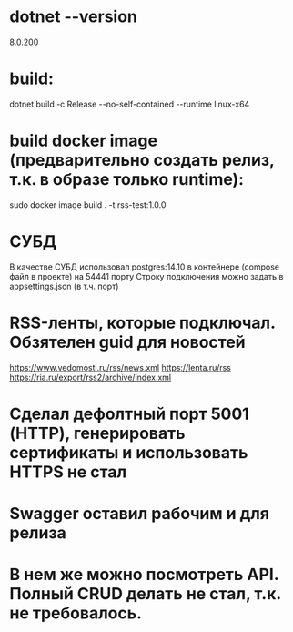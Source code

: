 # dotnet --version
8.0.200
# build:
dotnet build -c Release --no-self-contained --runtime linux-x64
# build docker image (предварительно создать релиз, т.к. в образе только runtime):
sudo docker image build . -t rss-test:1.0.0

# СУБД
В качестве СУБД использовал postgres:14.10 в контейнере (compose файл в проекте) на 54441 порту
Строку подключения можно задать в appsettings.json (в т.ч. порт)

# RSS-ленты, которые подключал. Обзятелен guid для новостей
https://www.vedomosti.ru/rss/news.xml
https://lenta.ru/rss
https://ria.ru/export/rss2/archive/index.xml 

# Сделал дефолтный порт 5001 (HTTP), генерировать сертификаты и использовать HTTPS не стал
# Swagger оставил рабочим и для релиза
# В нем же можно посмотреть API. Полный CRUD делать не стал, т.к. не требовалось.

